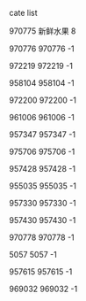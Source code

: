 cate list

970775 新鲜水果 8

970776 970776 -1

972219 972219 -1

958104 958104 -1

972200 972200 -1

961006 961006 -1

957347 957347 -1

975706 975706 -1

957428 957428 -1

955035 955035 -1

957330 957330 -1

957430 957430 -1

970778 970778 -1

5057 5057 -1

957615 957615 -1

969032 969032 -1

